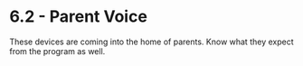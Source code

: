 # 6.2 - Parent Voice

These devices are coming into the home of parents. Know what they expect from the program as well. 